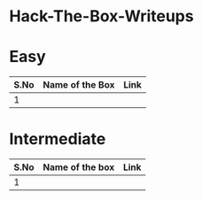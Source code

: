 # Hack-The-Box-Writeups


# Easy
|S.No| Name of the Box    | Link    |
|----|--------------------|---------|
|1   |                    |         |


# Intermediate
|S.No| Name of the box  | Link |
|----|------------------|------|
|1   |                  |      |
